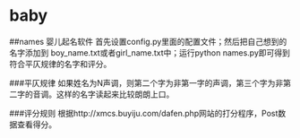 # baby
##names 婴儿起名软件
首先设置config.py里面的配置文件；然后把自己想到的名字添加到
boy_name.txt或者girl_name.txt中；运行python names.py即可得到
符合平仄规律的名字和评分。


###平仄规律
如果姓名为N声调，则第二个字为非第一字的声调，第三个字为非第二字的音调。这样的名字读起来比较朗朗上口。


###评分规则
根据http://xmcs.buyiju.com/dafen.php网站的打分程序，Post数据查看得分。
